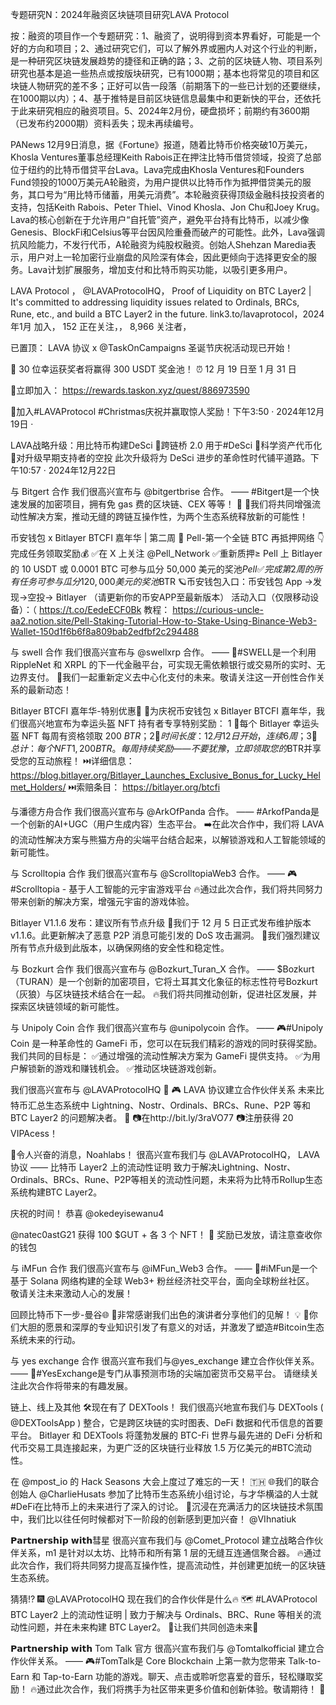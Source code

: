 专题研究N：2024年融资区块链项目研究LAVA Protocol

按：融资的项目作一个专题研究：1、融资了，说明得到资本界看好，可能是一个好的方向和项目；2、通过研究它们，可以了解外界或圈内人对这个行业的判断，是一种研究区块链发展趋势的捷径和正确的路；3、之前的区块链人物、项目系列研究也基本是追一些热点或按版块研究，已有1000期；基本也将常见的项目和区块链人物研究的差不多；正好可以告一段落（前期落下的一些已计划的还要继续，在1000期以内）；4、基于推特是目前区块链信息最集中和更新快的平台，还依托于此来研究相应的融资项目。5、2024年2月份，硬盘损坏；前期约有3600期（已发布约2000期）资料丢失；现未再续编号。

PANews 12月9日消息，据《Fortune》报道，随着比特币价格突破10万美元，Khosla Ventures董事总经理Keith Rabois正在押注比特币借贷领域，投资了总部位于纽约的比特币借贷平台Lava。Lava完成由Khosla Ventures和Founders Fund领投的1000万美元A轮融资，为用户提供以比特币作为抵押借贷美元的服务，其口号为“用比特币储蓄，用美元消费”。本轮融资获得顶级金融科技投资者的支持，包括Keith Rabois、Peter Thiel、Vinod Khosla、Jon Chu和Joey Krug。
Lava的核心创新在于允许用户“自托管”资产，避免平台持有比特币，以减少像Genesis、BlockFi和Celsius等平台因风险重叠而破产的可能性。此外，Lava强调抗风险能力，不发行代币，A轮融资为纯股权融资。创始人Shehzan Maredia表示，用户对上一轮加密行业崩盘的风险深有体会，因此更倾向于选择更安全的服务。Lava计划扩展服务，增加支付和比特币购买功能，以吸引更多用户。

LAVA Protocol
，
@LAVAProtocolHQ，
Proof of Liquidity on BTC Layer2 | It's committed to addressing liquidity issues related to Ordinals, BRCs, Rune, etc., and build a BTC Layer2 in the future.
link3.to/lavaprotocol，2024年1月 加入，
152 正在关注，，
8,966 关注者，


已置顶： LAVA 协议 x 
@TaskOnCampaigns
圣诞节庆祝活动现已开始！

🎁 30 位幸运获奖者将赢得 300 USDT 奖金池！
⏰ 12 月 19 日至 1 月 31 日

📍立即加入： https://rewards.taskon.xyz/quest/886973590 

🎅加入#LAVAProtocol #Christmas庆祝并赢取惊人奖励！下午3:50 · 2024年12月19日
·

LAVA战略升级：用比特币构建DeSci
🔸跨链桥 2.0 用于#DeSci
🔸科学资产代币化
🔸对升级早期支持者的空投
此次升级将为 DeSci 进步的革命性时代铺平道路。下午10:57 · 2024年12月22日

与 Bitgert 合作
我们很高兴宣布与
@bitgertbrise
合作。
—— #Bitgert是一个快速发展的加密项目，拥有免 gas 费的区块链、CEX 等等！ 🏦
🥰我们将共同增强流动性解决方案，推动无缝的跨链互操作性，为两个生态系统释放新的可能性！

币安钱包 x Bitlayer BTCFI 嘉年华 | 第二周
📘 Pell-第一个全链 BTC 再抵押网络
👇完成任务领取奖励💰
✅在 X 上关注
@Pell_Network
✅重新质押≥ Pell 上 Bitlayer 的 10 USDT 或 0.0001 BTC 可参与瓜分 50,000 美元的奖池$Pell
✅完成第 2 周的所有任务可参与瓜分 120,000 美元的奖池$BTR
🪐币安钱包入口：币安钱包 App →发现→空投→ Bitlayer
（请更新你的币安APP至最新版本）
活动入口（仅限移动设备）：（ https://t.co/EedeECF0Bk
教程： https://curious-uncle-aa2.notion.site/Pell-Staking-Tutorial-How-to-Stake-Using-Binance-Web3-Wallet-150d1f6b6f8a809bab2edfbf2c294488

与 swell 合作
我们很高兴宣布与
@swellxrp
合作。
—— 🚀#SWELL是一个利用 RippleNet 和 XRPL 的下一代金融平台，可实现无需依赖银行或交易所的实时、无边界支付。
🙌我们一起重新定义去中心化支付的未来。敬请关注这一开创性合作关系的最新动态！

Bitlayer BTCFI 嘉年华-特别优惠🎉
🧡为庆祝币安钱包 x Bitlayer BTCFI 嘉年华，我们很高兴地宣布为幸运头盔 NFT 持有者专享特别奖励：
1 ⃣每个 Bitlayer 幸运头盔 NFT 每周有资格领取 200 $BTR ；
2 ⃣时间长度：12月12日开始，连续6周；
3 ⃣总计：每个 NFT 1,200 BTR。
每周持续奖励——不要犹豫，立即领取您的$BTR并享受您的互动旅程！
⏭️详细信息： https://blog.bitlayer.org/Bitlayer_Launches_Exclusive_Bonus_for_Lucky_Helmet_Holders/ 
⏭️索赔条目： https://bitlayer.org/btcfi

与潘德方舟合作
我们很高兴宣布与
@ArkOfPanda
合作。
—— #ArkofPanda是一个创新的AI+UGC（用户生成内容）生态平台。
➡️在此次合作中，我们将 LAVA 的流动性解决方案与熊猫方舟的尖端平台结合起来，以解锁游戏和人工智能领域的新可能性。

与 Scrolltopia 合作
我们很高兴宣布与
@ScrolltopiaWeb3
合作。
—— 🎮#Scrolltopia - 基于人工智能的元宇宙游戏平台
🔥通过此次合作，我们将共同努力带来创新的解决方案，增强元宇宙的游戏体验。

 Bitlayer V1.1.6 发布：建议所有节点升级
🔸我们于 12 月 5 日正式发布维护版本 v1.1.6。此更新解决了恶意 P2P 消息可能引发的 DoS 攻击漏洞。
🔸我们强烈建议所有节点升级到此版本，以确保网络的安全性和稳定性。 

与 Bozkurt 合作
我们很高兴宣布与
@Bozkurt_Turan_X
合作。
—— $Bozkurt（TURAN）是一个创新的加密项目，它将土耳其文化象征的标志性符号Bozkurt（灰狼）与区块链技术结合在一起。
🔥我们将共同推动创新，促进社区发展，并探索区块链领域的新可能性。

与 Unipoly Coin 合作
我们很高兴宣布与
@unipolycoin
合作。
—— 🎮#Unipoly Coin 是一种革命性的 GameFi 币，您可以在玩我们精彩的游戏的同时获得奖励。
我们共同的目标是：
✅通过增强的流动性解决方案为 GameFi 提供支持。
✅为用户解锁新的游戏和赚钱机会。
✅推动区块链游戏创新。

我们很高兴宣布与
@LAVAProtocolHQ
💪 🎮 LAVA 协议建立合作伙伴关系
未来比特币汇总生态系统中 Lightning、Nostr、Ordinals、BRCs、Rune、P2P 等和 BTC Layer2 的问题解决者。 🌟
📷在http://bit.ly/3raVO77 
📷注册获得 20 VIPAcess！

🥳令人兴奋的消息，Noahlabs！
很高兴宣布我们与
@LAVAProtocolHQ，
LAVA 协议 —— 比特币 Layer2 上的流动性证明
致力于解决Lightning、Nostr、Ordinals、BRCs、Rune、P2P等相关的流动性问题，未来将为比特币Rollup生态系统构建BTC Layer2。

庆祝的时间！
恭喜
@okedeyisewanu4
 
@natec0astG21
获得 100 $GUT + 各 3 个 NFT！ 🥳
奖励已发放，请注意查收你的钱包

与 iMFun 合作
我们很高兴宣布与
@iMFun_Web3
合作。
—— 👐#iMFun是一个基于 Solana 网络构建的全球 Web3+ 粉丝经济社交平台，面向全球粉丝社区。
敬请关注未来激动人心的发展！

 回顾比特币下一步-曼谷🌐
🎉非常感谢我们出色的演讲者分享他们的见解！ 💡
🎯你们大胆的愿景和深厚的专业知识引发了有意义的对话，并激发了塑造#Bitcoin生态系统未来的行动。

与 yes exchange 合作
很高兴宣布我们与@yes_exchange 建立合作伙伴关系。
—— 👐#YesExchange是专门从事预测市场的尖端加密货币交易平台。
请继续关注此次合作将带来的有趣发展。 

链上、线上及其他
🛠️现在有了 DEXTools！
我们很高兴地宣布我们与 DEXTools ( 
@DEXToolsApp
 ) 整合，它是跨区块链的实时图表、DeFi 数据和代币信息的首要平台。
Bitlayer 和 DEXTools 将蓬勃发展的 BTC-Fi 世界与最先进的 DeFi 分析和代币交易工具连接起来，为更广泛的区块链行业释放 1.5 万亿美元的#BTC流动性。

在
@mpost_io
的 Hack Seasons 大会上度过了难忘的一天！ 🇹🇭
🌐我们的联合创始人
@CharlieHusats
参加了比特币生态系统小组讨论，与才华横溢的人士就#DeFi在比特币上的未来进行了深入的讨论。
🎉沉浸在充满活力的区块链技术氛围中，我们比以往任何时候都对下一阶段的创新感到更加兴奋！ 
@VIhnatiuk

𝗣𝗮𝗿𝘁𝗻𝗲𝗿𝘀𝗵𝗶𝗽 𝘄𝗶𝘁𝗵彗星
很高兴宣布我们与
@Comet_Protocol
建立战略合作伙伴关系，m1 是针对以太坊、比特币和所有第 1 层的无缝互连通信聚合器。
🔥通过此次合作，我们将共同努力提高互操作性，提高流动性，并创建更加统一的区块链生态系统。

猜猜⁉
🎆 
@LAVAProtocolHQ
现在我们的合作伙伴是什么🔥
🗺 #LAVAProtocol BTC Layer2 上的流动性证明 | 致力于解决与 Ordinals、BRC、Rune 等相关的流动性问题，并在未来构建 BTC Layer2。
🌟让我们共同创造未来🌟

𝗣𝗮𝗿𝘁𝗻𝗲𝗿𝘀𝗵𝗶𝗽 𝘄𝗶𝘁𝗵 Tom Talk 官方
很高兴宣布我们与
@Tomtalkofficial
建立合作伙伴关系。
—— 🎮#TomTalk是 Core Blockchain 上第一款为您带来 Talk-to-Earn 和 Tap-to-Earn 功能的游戏。聊天、点击或聆听您喜爱的音乐，轻松赚取奖励！
🔥通过此次合作，我们将携手为社区带来更多价值和创新体验。敬请期待！ 🚀




